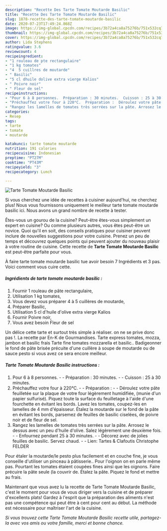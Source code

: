 ```yaml
---
description: "Recette Des Tarte Tomate Moutarde Basilic"
title: "Recette Des Tarte Tomate Moutarde Basilic"
slug: 1878-recette-des-tarte-tomate-moutarde-basilic
date: 2020-07-23T17:49:24.868Z
image: https://img-global.cpcdn.com/recipes/3b72a4ca8a75276b/751x532cq70/tarte-tomate-moutarde-basilic-photo-principale-de-la-recette.jpg
thumbnail: https://img-global.cpcdn.com/recipes/3b72a4ca8a75276b/751x532cq70/tarte-tomate-moutarde-basilic-photo-principale-de-la-recette.jpg
cover: https://img-global.cpcdn.com/recipes/3b72a4ca8a75276b/751x532cq70/tarte-tomate-moutarde-basilic-photo-principale-de-la-recette.jpg
author: Lida Stephens
ratingvalue: 3.6
reviewcount: 4
recipeingredient:
- "1 rouleau de pte rectangulaire"
- "1 kg tomates"
- "4  5 cuillres de moutarde"
- " Basilic"
- "5 cl dhuile dolive extra vierge Kalios"
- " Poivre noir"
- " Fleur de sel"
recipeinstructions:
- "Pour 6 à 8 personnes.  Préparation : 30 minutes.  Cuisson : 25 à 30 minutes."
- "Préchauffez votre four à 220°C.  Préparation :  Déroulez votre pâte feuilletée sur la plaque de votre four légèrement humidifiée, (munie d&#39;un papier sulfurisé). Piquez toute la surface du feuilletage à l&#39;aide d&#39;une fourchette en évitant les bords. Lavez les tomates, coupez-les en lamelles de 4 mm d&#39;épaisseur. Étalez la moutarde sur le fond de la pâte en évitant les bords, parsemez de feuilles de basilic ciselées, de poivre noir et de fleur de sel."
- "Rangez les lamelles de tomates très serrées sur la pâte. Arrosez le dessus avec un peu d&#39;huile d&#39;olive. Salez légèrement une deuxième fois.  Enfournez pendant 25 à 30 minutes.  Décorez avec de jolies feuilles de basilic. Servez chaud.  Lien: Tartes &amp; Clafoutis Christophe FELDER"
categories:
- Resep
tags:
- tarte
- tomate
- moutarde

katakunci: tarte tomate moutarde 
nutrition: 191 calories
recipecuisine: Indonesian
preptime: "PT27M"
cooktime: "PT43M"
recipeyield: "3"
recipecategory: Lunch

---
```



![Tarte Tomate Moutarde Basilic](https://img-global.cpcdn.com/recipes/3b72a4ca8a75276b/751x532cq70/tarte-tomate-moutarde-basilic-photo-principale-de-la-recette.jpg)

Si vous cherchez une idée de recettes à cuisiner aujourd'hui, ne cherchez plus! Nous vous fournissons uniquement le meilleur tarte tomate moutarde basilic ici. Nous avons un grand nombre de recette à tester.

Êtes-vous un gourou de la cuisine? Peut-être êtes-vous simplement un expert en cuisine? Ou comme plusieurs autres, vous êtes peut-être un novice. Quoi qu'il en soit, des conseils pratiques pour cuisiner peuvent inclure de nouvelles suggestions pour votre cuisine. Prenez un peu de temps et découvrez quelques points qui peuvent ajouter du nouveau plaisir à votre routine de cuisine. Cette recette de <strong> Tarte Tomate Moutarde Basilic </strong> est peut-être parfaite pour vous.

<!--inarticleads1-->

À faire tarte tomate moutarde basilic tue avoir besoin 7 Ingrédients et 3 pas. Voici comment vous cuire cette.

##### Ingrédients de tarte tomate moutarde basilic :

1. Fournir 1 rouleau de pâte rectangulaire,
1. Utilisation 1 kg tomates,
1. Vous devez vous préparer 4 à 5 cuillères de moutarde,
1. Préparer  Basilic,
1. Utilisation 5 cl d&#39;huile d&#39;olive extra vierge Kalios
1. Fournir  Poivre noir,
1. Vous avez besoin  Fleur de sel


Un délice cette tarte et surtout très simple à réaliser. on ne se prive donc pas !. La recette par En-K de Gourmandises. Tarte express tomates, mozza, jambon et basilic frais Tarte fine tomates mozzarella et basilic.. Badigeonner le fond de pâte brisée précuite d&#39;une cuillère à soupe de moutarde ou de sauce pesto si vous avez ce sera encore meilleur. 

<!--inarticleads2-->

##### Tarte Tomate Moutarde Basilic instructions :

1. Pour 6 à 8 personnes. -  - Préparation : 30 minutes. -  - Cuisson : 25 à 30 minutes.
1. Préchauffez votre four à 220°C. -  - Préparation : -  - Déroulez votre pâte feuilletée sur la plaque de votre four légèrement humidifiée, (munie d&#39;un papier sulfurisé). Piquez toute la surface du feuilletage à l&#39;aide d&#39;une fourchette en évitant les bords. Lavez les tomates, coupez-les en lamelles de 4 mm d&#39;épaisseur. Étalez la moutarde sur le fond de la pâte en évitant les bords, parsemez de feuilles de basilic ciselées, de poivre noir et de fleur de sel.
1. Rangez les lamelles de tomates très serrées sur la pâte. Arrosez le dessus avec un peu d&#39;huile d&#39;olive. Salez légèrement une deuxième fois. -  - Enfournez pendant 25 à 30 minutes. -  - Décorez avec de jolies feuilles de basilic. Servez chaud. -  - Lien: Tartes &amp; Clafoutis Christophe FELDER


Pour étaler la moutarde/le pesto plus facilement et en couche fine, je vous conseille d&#39;utiliser un pinceau à pâtisserie.. Pour l&#39;oignon on en parle même pas. Pourtant les tomates étaient coupées fines ainsi que les oignons. Faire précuire la pâte seule (la couvrir de. Étalez la pâte. Piquez le fond et mettre au frais. 

<!--inarticleads1-->

<p>
Maintenant que vous avez lu la recette de Tarte Tomate Moutarde Basilic, c'est le moment pour vous de vous diriger vers la cuisine et de préparer d'excellents plats! Gardez à l'esprit que la préparation des aliments n'est pas une compétence qui peut être à cent pour cent au début. La méthode est nécessaire pour maîtriser l'art de la cuisine.
</p>

<p>
<i>Si vous trouvez cette Tarte Tomate Moutarde Basilic recette utile, partagez-la avec vos amis ou votre famille, merci et bonne chance.</i>
</p>
